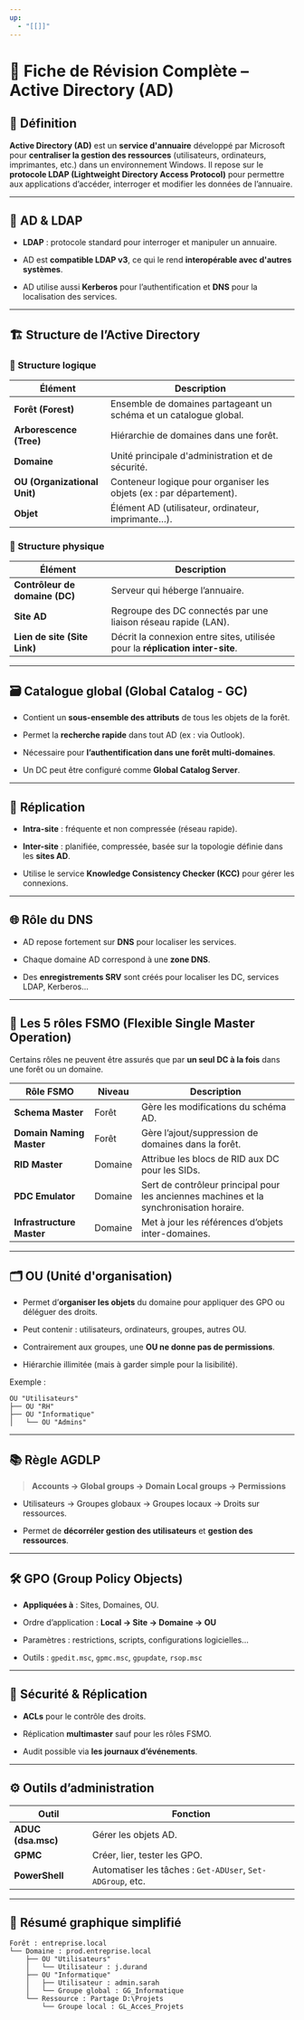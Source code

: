 ```yaml
---
up:
  - "[[]]"
---
```

# 🧠 Fiche de Révision Complète – Active Directory (AD)

## 📌 Définition

**Active Directory (AD)** est un **service d'annuaire** développé par Microsoft pour **centraliser la gestion des ressources** (utilisateurs, ordinateurs, imprimantes, etc.) dans un environnement Windows. Il repose sur le **protocole LDAP (Lightweight Directory Access Protocol)** pour permettre aux applications d’accéder, interroger et modifier les données de l’annuaire.

---

## 📡 AD & LDAP

- **LDAP** : protocole standard pour interroger et manipuler un annuaire.
    
- AD est **compatible LDAP v3**, ce qui le rend **interopérable avec d'autres systèmes**.
    
- AD utilise aussi **Kerberos** pour l’authentification et **DNS** pour la localisation des services.
    

---

## 🏗️ Structure de l’Active Directory

### 🔷 Structure **logique**

|Élément|Description|
|---|---|
|**Forêt (Forest)**|Ensemble de domaines partageant un schéma et un catalogue global.|
|**Arborescence (Tree)**|Hiérarchie de domaines dans une forêt.|
|**Domaine**|Unité principale d'administration et de sécurité.|
|**OU (Organizational Unit)**|Conteneur logique pour organiser les objets (ex : par département).|
|**Objet**|Élément AD (utilisateur, ordinateur, imprimante…).|

### 🔶 Structure **physique**

|Élément|Description|
|---|---|
|**Contrôleur de domaine (DC)**|Serveur qui héberge l’annuaire.|
|**Site AD**|Regroupe des DC connectés par une liaison réseau rapide (LAN).|
|**Lien de site (Site Link)**|Décrit la connexion entre sites, utilisée pour la **réplication inter-site**.|

---

## 🗃️ Catalogue global (Global Catalog - GC)

- Contient un **sous-ensemble des attributs** de tous les objets de la forêt.
    
- Permet la **recherche rapide** dans tout AD (ex : via Outlook).
    
- Nécessaire pour **l’authentification dans une forêt multi-domaines**.
    
- Un DC peut être configuré comme **Global Catalog Server**.
    

---

## 🔁 Réplication

- **Intra-site** : fréquente et non compressée (réseau rapide).
    
- **Inter-site** : planifiée, compressée, basée sur la topologie définie dans les **sites AD**.
    
- Utilise le service **Knowledge Consistency Checker (KCC)** pour gérer les connexions.
    

---

## 🌐 Rôle du DNS

- AD repose fortement sur **DNS** pour localiser les services.
    
- Chaque domaine AD correspond à une **zone DNS**.
    
- Des **enregistrements SRV** sont créés pour localiser les DC, services LDAP, Kerberos…
    

---

## 🧩 Les 5 rôles FSMO (Flexible Single Master Operation)

Certains rôles ne peuvent être assurés que par **un seul DC à la fois** dans une forêt ou un domaine.

|Rôle FSMO|Niveau|Description|
|---|---|---|
|**Schema Master**|Forêt|Gère les modifications du schéma AD.|
|**Domain Naming Master**|Forêt|Gère l’ajout/suppression de domaines dans la forêt.|
|**RID Master**|Domaine|Attribue les blocs de RID aux DC pour les SIDs.|
|**PDC Emulator**|Domaine|Sert de contrôleur principal pour les anciennes machines et la synchronisation horaire.|
|**Infrastructure Master**|Domaine|Met à jour les références d’objets inter-domaines.|

---

## 🗂️ OU (Unité d'organisation)

- Permet d’**organiser les objets** du domaine pour appliquer des GPO ou déléguer des droits.
    
- Peut contenir : utilisateurs, ordinateurs, groupes, autres OU.
    
- Contrairement aux groupes, une **OU ne donne pas de permissions**.
    
- Hiérarchie illimitée (mais à garder simple pour la lisibilité).
    

Exemple :

```
OU "Utilisateurs"
├── OU "RH"
├── OU "Informatique"
│   └── OU "Admins"
```

---

## 📚 Règle AGDLP

> **Accounts → Global groups → Domain Local groups → Permissions**

- Utilisateurs → Groupes globaux → Groupes locaux → Droits sur ressources.
    
- Permet de **décorréler gestion des utilisateurs** et **gestion des ressources**.
    

---

## 🛠️ GPO (Group Policy Objects)

- **Appliquées à** : Sites, Domaines, OU.
    
- Ordre d’application : **Local → Site → Domaine → OU**
    
- Paramètres : restrictions, scripts, configurations logicielles...
    
- Outils : `gpedit.msc`, `gpmc.msc`, `gpupdate`, `rsop.msc`
    

---

## 🔐 Sécurité & Réplication

- **ACLs** pour le contrôle des droits.
    
- Réplication **multimaster** sauf pour les rôles FSMO.
    
- Audit possible via **les journaux d’événements**.
    

---

## ⚙️ Outils d’administration

|Outil|Fonction|
|---|---|
|**ADUC (dsa.msc)**|Gérer les objets AD.|
|**GPMC**|Créer, lier, tester les GPO.|
|**PowerShell**|Automatiser les tâches : `Get-ADUser`, `Set-ADGroup`, etc.|

---

## 🧠 Résumé graphique simplifié

```
Forêt : entreprise.local
└── Domaine : prod.entreprise.local
    ├── OU "Utilisateurs"
    │   └── Utilisateur : j.durand
    ├── OU "Informatique"
    │   ├── Utilisateur : admin.sarah
    │   └── Groupe global : GG_Informatique
    └── Ressource : Partage D:\Projets
        └── Groupe local : GL_Acces_Projets
```